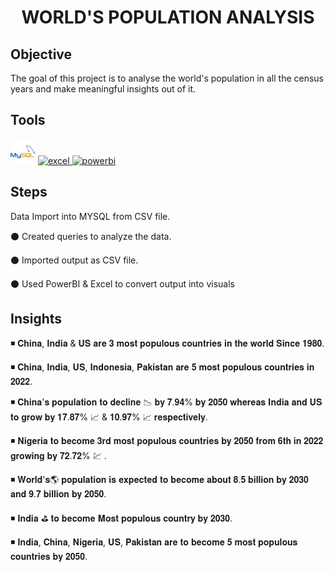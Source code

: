 
<h1 align="center">WORLD'S POPULATION ANALYSIS</h1>
<h2 align="left">Objective</h3>
<p align="left">The goal of this project is to analyse the world's population in all the census years and make meaningful insights out of it.</p>
<h2 align="left">Tools</h3>

<p align="left"><ahref="https://www.mysql.com/" target="_blank" rel="noreferrer"> <img src="https://raw.githubusercontent.com/devicons/devicon/master/icons/mysql/mysql-original-wordmark.svg" alt="mysql" width="40" height="40"/> </a><a href="https://www.microsoft.com/en-us/microsoft-365/excel" target="_blank" rel="noreferrer"> <img src="https://img.icons8.com/color/512/microsoft-excel-2019--v1.png" alt="excel" width="40" height="40"/></a><a href="https://powerbi.microsoft.com/en-au/" target="_blank" rel="noreferrer"> <img src="https://img.icons8.com/color/1x/power-bi.png" alt="powerbi" width="40" height="40"/> </a> </p>

<h2 align="left">Steps</h3>
<p align="left"> Data Import into MYSQL from CSV file.<br>

⚫ Created queries to analyze the data.<br>

⚫ Imported output as CSV file.<br>

⚫ Used PowerBI & Excel to convert output into visuals</p>

<h2 align="left">Insights</h3>
<p align="left">◾ 𝐂𝐡𝐢𝐧𝐚, 𝐈𝐧𝐝𝐢𝐚 & 𝐔𝐒 𝐚𝐫𝐞 𝟑 𝐦𝐨𝐬𝐭 𝐩𝐨𝐩𝐮𝐥𝐨𝐮𝐬 𝐜𝐨𝐮𝐧𝐭𝐫𝐢𝐞𝐬 𝐢𝐧 𝐭𝐡𝐞 𝐰𝐨𝐫𝐥𝐝 𝐒𝐢𝐧𝐜𝐞 𝟏𝟗𝟖𝟎.<br>
  
  ◾ 𝐂𝐡𝐢𝐧𝐚, 𝐈𝐧𝐝𝐢𝐚, 𝐔𝐒, 𝐈𝐧𝐝𝐨𝐧𝐞𝐬𝐢𝐚, 𝐏𝐚𝐤𝐢𝐬𝐭𝐚𝐧 𝐚𝐫𝐞 𝟓 𝐦𝐨𝐬𝐭 𝐩𝐨𝐩𝐮𝐥𝐨𝐮𝐬 𝐜𝐨𝐮𝐧𝐭𝐫𝐢𝐞𝐬 𝐢𝐧 𝟐𝟎𝟐𝟐.<br>

◾  𝐂𝐡𝐢𝐧𝐚'𝐬 𝐩𝐨𝐩𝐮𝐥𝐚𝐭𝐢𝐨𝐧 𝐭𝐨 𝐝𝐞𝐜𝐥𝐢𝐧𝐞 📉 𝐛𝐲 𝟕.𝟗𝟒% 𝐛𝐲 𝟐𝟎𝟓𝟎 𝐰𝐡𝐞𝐫𝐞𝐚𝐬 𝐈𝐧𝐝𝐢𝐚 𝐚𝐧𝐝 𝐔𝐒 𝐭𝐨 𝐠𝐫𝐨𝐰 𝐛𝐲 𝟏𝟕.𝟖𝟕% 📈 & 𝟏𝟎.𝟗𝟕% 📈 𝐫𝐞𝐬𝐩𝐞𝐜𝐭𝐢𝐯𝐞𝐥𝐲.<br> 

◾  𝐍𝐢𝐠𝐞𝐫𝐢𝐚 𝐭𝐨 𝐛𝐞𝐜𝐨𝐦𝐞 𝟑𝐫𝐝 𝐦𝐨𝐬𝐭 𝐩𝐨𝐩𝐮𝐥𝐨𝐮𝐬 𝐜𝐨𝐮𝐧𝐭𝐫𝐢𝐞𝐬 𝐛𝐲 𝟐𝟎𝟓𝟎 𝐟𝐫𝐨𝐦 𝟔𝐭𝐡 𝐢𝐧 𝟐𝟎𝟐𝟐 𝐠𝐫𝐨𝐰𝐢𝐧𝐠 𝐛𝐲 𝟕𝟐.𝟕𝟐% 💹 . <br>

◾  𝐖𝐨𝐫𝐥𝐝'𝐬🌎 𝐩𝐨𝐩𝐮𝐥𝐚𝐭𝐢𝐨𝐧 𝐢𝐬 𝐞𝐱𝐩𝐞𝐜𝐭𝐞𝐝 𝐭𝐨 𝐛𝐞𝐜𝐨𝐦𝐞 𝐚𝐛𝐨𝐮𝐭 𝟖.𝟓 𝐛𝐢𝐥𝐥𝐢𝐨𝐧 𝐛𝐲 𝟐𝟎𝟑𝟎 𝐚𝐧𝐝 𝟗.𝟕 𝐛𝐢𝐥𝐥𝐢𝐨𝐧 𝐛𝐲 𝟐𝟎𝟓𝟎.<br>

◾  𝐈𝐧𝐝𝐢𝐚 ⛳ 𝐭𝐨 𝐛𝐞𝐜𝐨𝐦𝐞 𝐌𝐨𝐬𝐭 𝐩𝐨𝐩𝐮𝐥𝐨𝐮𝐬 𝐜𝐨𝐮𝐧𝐭𝐫𝐲 𝐛𝐲 𝟐𝟎𝟑𝟎.<br>

◾  𝐈𝐧𝐝𝐢𝐚, 𝐂𝐡𝐢𝐧𝐚, 𝐍𝐢𝐠𝐞𝐫𝐢𝐚, 𝐔𝐒, 𝐏𝐚𝐤𝐢𝐬𝐭𝐚𝐧 𝐚𝐫𝐞 𝐭𝐨 𝐛𝐞𝐜𝐨𝐦𝐞 𝟓 𝐦𝐨𝐬𝐭 𝐩𝐨𝐩𝐮𝐥𝐨𝐮𝐬 𝐜𝐨𝐮𝐧𝐭𝐫𝐢𝐞𝐬 𝐛𝐲 𝟐𝟎𝟓𝟎.<br>

</p>
